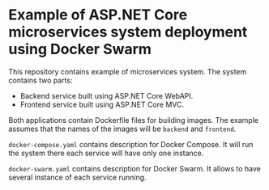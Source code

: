 # Example of ASP.NET Core microservices system deployment using Docker Swarm

This repository contains example of microservices system. The system contains two parts:

* Backend service built using ASP.NET Core WebAPI.
* Frontend service built using ASP.NET Core MVC.

Both applications contain Dockerfile files for building images. The example assumes that the names of the images will be `backend` and `frontend`.

`docker-compose.yaml` contains description for Docker Compose. It will run the system there each service will have only one instance.

`docker-swarm.yaml` contains description for Docker Swarm. It allows to have several instance of each service running.
